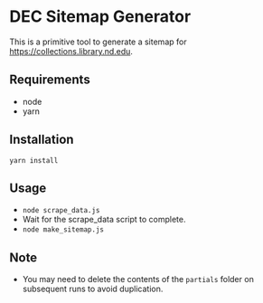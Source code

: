 # DEC Sitemap Generator

This is a primitive tool to generate a sitemap for https://collections.library.nd.edu.

## Requirements

* node
* yarn

## Installation

`yarn install`

## Usage

* `node scrape_data.js`
* Wait for the scrape_data script to complete.
* `node make_sitemap.js`

## Note

* You may need to delete the contents of the `partials` folder on subsequent runs to avoid duplication.
